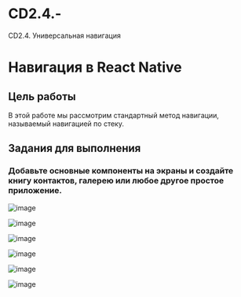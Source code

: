 # CD2.4.-
CD2.4. Универсальная навигация

# Навигация в React Native
## Цель работы
В этой работе мы рассмотрим стандартный метод навигации, называемый навигацией по стеку. 
## Задания для выполнения

### Добавьте основные компоненты на экраны и создайте книгу контактов, галерею или любое другое простое приложение.

![image](https://user-images.githubusercontent.com/92589303/164687314-281e6bc8-a9c0-4f45-bcc9-b383fb162421.png)

![image](https://user-images.githubusercontent.com/92589303/164687402-f6593a52-a528-4333-9fe8-02d970193fe7.png)

![image](https://user-images.githubusercontent.com/92589303/164687447-a835ec2b-7b2b-432a-ad2f-632bd05af789.png)


![image](https://user-images.githubusercontent.com/92589303/164687154-15ae9759-8335-4f37-a444-91c7627d06de.png)

![image](https://user-images.githubusercontent.com/92589303/164687185-e346caaf-8baf-488d-aa58-b7df1b14ebb3.png)

![image](https://user-images.githubusercontent.com/92589303/164687223-ee946114-568d-4a89-8b52-dd96106021f3.png)
